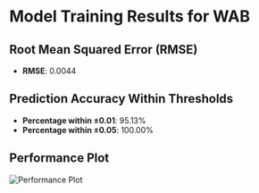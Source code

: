 # Model Training Results for WAB

## Root Mean Squared Error (RMSE)
- **RMSE**: 0.0044

## Prediction Accuracy Within Thresholds
- **Percentage within ±0.01**: 95.13%
- **Percentage within ±0.05**: 100.00%

## Performance Plot
![Performance Plot](../imgs/WAB.png)
